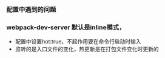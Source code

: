 ### 配置中遇到的问题
### webpack-dev-server 默认是inline模式，
+ 配置中设置hot:true，不起作用要在命令行启动时输入
+ 监听的是入口文件的变化，热更新是在打包文件变化时更新的


